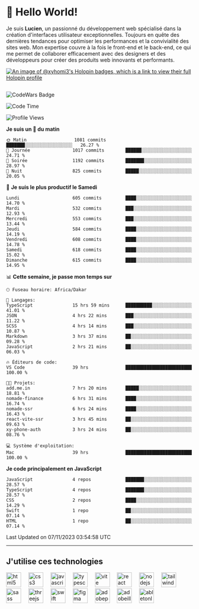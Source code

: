 # 👋 Hello World!

Je suis **Lucien**, un passionné du développement web spécialisé dans la création d'interfaces utilisateur exceptionnelles. Toujours en quête des dernières tendances pour optimiser les performances et la convivialité des sites web. Mon expertise couvre à la fois le front-end et le back-end, ce qui me permet de collaborer efficacement avec des designers et des développeurs pour créer des produits web innovants et performants.

[![An image of @xyhomi3's Holopin badges, which is a link to view their full Holopin profile](https://holopin.me/xyhomi3)](https://holopin.io/@xyhomi3)

##

![CodeWars Badge](https://www.codewars.com/users/xyhomi3/badges/small)

<!--START_SECTION:waka-->
![Code Time](http://img.shields.io/badge/Code%20Time-202%20hrs%2027%20mins-blue)

![Profile Views](http://img.shields.io/badge/Vues%20du%20profil-18-blue)

**Je suis un 🐤 du matin** 

```text
🌞 Matin                  1081 commits        ███████░░░░░░░░░░░░░░░░░░   26.27 % 
🌆 Journée                1017 commits        ██████░░░░░░░░░░░░░░░░░░░   24.71 % 
🌃 Soirée                 1192 commits        ███████░░░░░░░░░░░░░░░░░░   28.97 % 
🌙 Nuit                   825 commits         █████░░░░░░░░░░░░░░░░░░░░   20.05 % 
```
📅 **Je suis le plus productif le Samedi** 

```text
Lundi                    605 commits         ████░░░░░░░░░░░░░░░░░░░░░   14.70 % 
Mardi                    532 commits         ███░░░░░░░░░░░░░░░░░░░░░░   12.93 % 
Mercredi                 553 commits         ███░░░░░░░░░░░░░░░░░░░░░░   13.44 % 
Jeudi                    584 commits         ████░░░░░░░░░░░░░░░░░░░░░   14.19 % 
Vendredi                 608 commits         ████░░░░░░░░░░░░░░░░░░░░░   14.78 % 
Samedi                   618 commits         ████░░░░░░░░░░░░░░░░░░░░░   15.02 % 
Dimanche                 615 commits         ████░░░░░░░░░░░░░░░░░░░░░   14.95 % 
```


📊 **Cette semaine, je passe mon temps sur** 

```text
🕑︎ Fuseau horaire: Africa/Dakar

💬 Langages: 
TypeScript               15 hrs 59 mins      ██████████░░░░░░░░░░░░░░░   41.01 % 
JSON                     4 hrs 22 mins       ███░░░░░░░░░░░░░░░░░░░░░░   11.22 % 
SCSS                     4 hrs 14 mins       ███░░░░░░░░░░░░░░░░░░░░░░   10.87 % 
Markdown                 3 hrs 37 mins       ██░░░░░░░░░░░░░░░░░░░░░░░   09.28 % 
JavaScript               2 hrs 21 mins       ██░░░░░░░░░░░░░░░░░░░░░░░   06.03 % 

🔥 Éditeurs de code: 
VS Code                  39 hrs              █████████████████████████   100.00 % 

🐱‍💻 Projets: 
add.me.in                7 hrs 20 mins       █████░░░░░░░░░░░░░░░░░░░░   18.81 % 
nomade-finance           6 hrs 31 mins       ████░░░░░░░░░░░░░░░░░░░░░   16.74 % 
nomade-ssr               6 hrs 24 mins       ████░░░░░░░░░░░░░░░░░░░░░   16.43 % 
react-vite-ssr           3 hrs 45 mins       ██░░░░░░░░░░░░░░░░░░░░░░░   09.63 % 
xy-phone-auth            3 hrs 24 mins       ██░░░░░░░░░░░░░░░░░░░░░░░   08.76 % 

💻 Système d'exploitation: 
Mac                      39 hrs              █████████████████████████   100.00 % 
```

**Je code principalement en JavaScript** 

```text
JavaScript               4 repos             ███████░░░░░░░░░░░░░░░░░░   28.57 % 
TypeScript               4 repos             ███████░░░░░░░░░░░░░░░░░░   28.57 % 
CSS                      2 repos             ████░░░░░░░░░░░░░░░░░░░░░   14.29 % 
Swift                    1 repo              ██░░░░░░░░░░░░░░░░░░░░░░░   07.14 % 
HTML                     1 repo              ██░░░░░░░░░░░░░░░░░░░░░░░   07.14 % 
```




 Last Updated on 07/11/2023 03:54:58 UTC
<!--END_SECTION:waka-->
---

## J'utilise ces technologies

<div align="left">
  <img src="https://skillicons.dev/icons?i=html" height="40" alt="html5 logo"  />
  <img width="12" />
  <img src="https://skillicons.dev/icons?i=css" height="40" alt="css3 logo"  />
  <img width="12" />
  <img src="https://skillicons.dev/icons?i=js" height="40" alt="javascript logo"  />
  <img width="12" />
  <img src="https://skillicons.dev/icons?i=ts" height="40" alt="typescript logo"  />
  <img width="12" />
  <img src="https://skillicons.dev/icons?i=vite" height="40" alt="vite logo"  />
  <img width="12" />
  <img src="https://skillicons.dev/icons?i=react" height="40" alt="react logo"  />
  <img width="12" />
  <img src="https://cdn.jsdelivr.net/gh/devicons/devicon/icons/nodejs/nodejs-original.svg" height="40" alt="nodejs logo"  />
  <img width="12" />
  <img src="https://skillicons.dev/icons?i=tailwind" height="40" alt="tailwindcss logo"  />
  <img width="12" />
  <img src="https://skillicons.dev/icons?i=sass" height="40" alt="sass logo"  />
  <img width="12" />
  <img src="https://skillicons.dev/icons?i=threejs" height="40" alt="threejs logo"  />
  <img width="12" />
  <img src="https://skillicons.dev/icons?i=swift" height="40" alt="swift logo"  />
  <img width="12" />
  <img src="https://skillicons.dev/icons?i=figma" height="40" alt="figma logo"  />
  <img width="12" />
  <img src="https://skillicons.dev/icons?i=ps" height="40" alt="adobephotoshop logo"  />
  <img width="12" />
  <img src="https://skillicons.dev/icons?i=ai" height="40" alt="adobeillustrator logo"  />
  <img width="12" />
  <img src="https://skillicons.dev/icons?i=ableton" height="40" alt="abletonlive logo"  />
</div>



